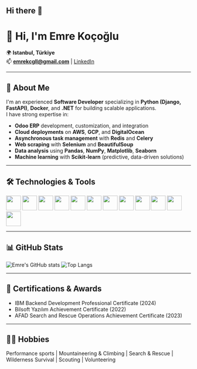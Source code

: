 ## Hi there 👋

# 👋 Hi, I'm Emre Koçoğlu

🌍 **Istanbul, Türkiye**  
📫 **emrekcgll@gmail.com** | [LinkedIn](https://www.linkedin.com/in/emrekocoglu/)

---

## 🚀 About Me

I'm an experienced **Software Developer** specializing in **Python (Django, FastAPI)**, **Docker**, and **.NET** for building scalable applications.  
I have strong expertise in:
- **Odoo ERP** development, customization, and integration  
- **Cloud deployments** on **AWS**, **GCP**, and **DigitalOcean**
- **Asynchronous task management** with **Redis** and **Celery**
- **Web scraping** with **Selenium** and **BeautifulSoup**
- **Data analysis** using **Pandas**, **NumPy**, **Matplotlib**, **Seaborn**
- **Machine learning** with **Scikit-learn** (predictive, data-driven solutions)

---

## 🛠️ Technologies & Tools

<p align="left">
  <img src="https://cdn.jsdelivr.net/gh/devicons/devicon/icons/python/python-original.svg" width="40"/>
  <img src="https://cdn.jsdelivr.net/gh/devicons/devicon/icons/django/django-plain.svg" width="40"/>
  <img src="https://cdn.jsdelivr.net/gh/devicons/devicon/icons/fastapi/fastapi-original.svg" width="40"/>
  <img src="https://cdn.jsdelivr.net/gh/devicons/devicon/icons/linux/linux-original.svg" width="40"/>
  <img src="https://cdn.jsdelivr.net/gh/devicons/devicon/icons/docker/docker-original.svg" width="40"/>
  <img src="https://cdn.jsdelivr.net/gh/devicons/devicon/icons/dot-net/dot-net-original.svg" width="40"/>
  <img src="https://cdn.jsdelivr.net/gh/devicons/devicon/icons/postgresql/postgresql-original.svg" width="40"/>
  <img src="https://cdn.jsdelivr.net/gh/devicons/devicon/icons/redis/redis-original.svg" width="40"/>
  <img src="https://cdn.jsdelivr.net/gh/devicons/devicon/icons/git/git-original.svg" width="40"/>
  <img src="https://cdn.jsdelivr.net/gh/devicons/devicon/icons/javascript/javascript-original.svg" width="40"/>
  <img src="https://cdn.jsdelivr.net/gh/devicons/devicon/icons/html5/html5-original.svg" width="40"/>
  <img src="https://cdn.jsdelivr.net/gh/devicons/devicon/icons/css3/css3-original.svg" width="40"/>
</p>

---


## 📊 GitHub Stats

![Emre's GitHub stats](https://github-readme-stats.vercel.app/api?username=emrekcgll&show_icons=true&theme=dark)
![Top Langs](https://github-readme-stats.vercel.app/api/top-langs/?username=emrekcgll&layout=compact&theme=dark)

---


## 🏅 Certifications & Awards

- IBM Backend Development Professional Certificate (2024)  
- Bilsoft Yazılım Achievement Certificate (2022)  
- AFAD Search and Rescue Operations Achievement Certificate (2023)

---

## 🧗‍♂️ Hobbies

Performance sports | Mountaineering & Climbing | Search & Rescue | Wilderness Survival | Scouting | Volunteering
